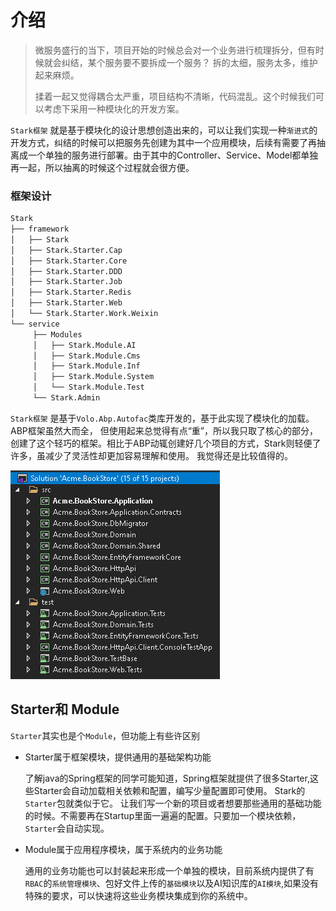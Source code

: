 ﻿# 介绍



> 微服务盛行的当下，项目开始的时候总会对一个业务进行梳理拆分，但有时候就会纠结，某个服务要不要拆成一个服务？ 拆的太细，服务太多，维护起来麻烦。
>
> 揉着一起又觉得耦合太严重，项目结构不清晰，代码混乱。这个时候我们可以考虑下采用一种模块化的开发方案。



`Stark框架` 就是基于模块化的设计思想创造出来的，可以让我们实现一种`渐进式`的开发方式，纠结的时候可以把服务先创建为其中一个应用模块，后续有需要了再抽离成一个单独的服务进行部署。由于其中的Controller、Service、Model都单独再一起，所以抽离的时候这个过程就会很方便。



### 框架设计

```xml
Stark
├── framework
│   ├── Stark
│   ├── Stark.Starter.Cap
│   ├── Stark.Starter.Core
│   ├── Stark.Starter.DDD
│   ├── Stark.Starter.Job
│   ├── Stark.Starter.Redis
│   ├── Stark.Starter.Web
│   └── Stark.Starter.Work.Weixin
└── service
     ├── Modules
     │   ├── Stark.Module.AI
     │   ├── Stark.Module.Cms
     │   ├── Stark.Module.Inf
     │   ├── Stark.Module.System
     │   └── Stark.Module.Test
     └── Stark.Admin
```



`Stark框架` 是基于`Volo.Abp.Autofac`类库开发的，基于此实现了模块化的加载。ABP框架虽然大而全， 但使用起来总觉得有点“重”，所以我只取了核心的部分，创建了这个轻巧的框架。相比于ABP动辄创建好几个项目的方式，Stark则轻便了许多，虽减少了灵活性却更加容易理解和使用。 我觉得还是比较值得的。



![abp.png](../img/abp.png)



## Starter和 Module

`Starter`其实也是个`Module`，但功能上有些许区别

- Starter属于框架模块，提供通用的基础架构功能

  了解java的Spring框架的同学可能知道，Spring框架就提供了很多Starter,这些Starter会自动加载相关依赖和配置，编写少量配置即可使用。 Stark的`Starter`包就类似于它。 让我们写一个新的项目或者想要那些通用的基础功能的时候。不需要再在Startup里面一遍遍的配置。只要加一个模块依赖，`Starter`会自动实现。

- Module属于应用程序模块，属于系统内的业务功能

  通用的业务功能也可以封装起来形成一个单独的模块，目前系统内提供了有`RBAC`的`系统管理模块`、包好文件上传的`基础模块`以及AI知识库的`AI模块`,如果没有特殊的要求，可以快速将这些业务模块集成到你的系统中。

